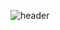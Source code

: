 ![header](https://capsule-render.vercel.app/api?type=waving&color=gradient&text=Welcome%20to%20my%20Github&fontColor=FFFFFF&fontSize=40&fontAlign=72&fontAlignY=35&animation=twinkling&height=160)

<!--![hayeong's GitHub stats](https://github-readme-stats.vercel.app/api?username=hayeong120&include_all_commits=true&show_icons=true&theme=buefy)
    ![Top Langs](https://github-readme-stats.vercel.app/api/top-langs/?username=hayeong120&layout=compact&theme=buefy)
    <img src="https://github-readme-stats.vercel.app/api/top-langs/?username=hayeong120&layout=compact&theme=buefy" height="195">-->
